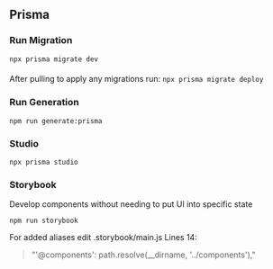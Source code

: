 ## Prisma

### Run Migration

`npx prisma migrate dev`

####

After pulling to apply any migrations run:
`npx prisma migrate deploy`

### Run Generation

`npm run generate:prisma`

### Studio

`npx prisma studio`

### Storybook

Develop components without needing to put UI into specific state

`npm run storybook`

For added aliases edit .storybook/main.js
Lines 14:

> "'@components': path.resolve(\_\_dirname, '../components'),"
